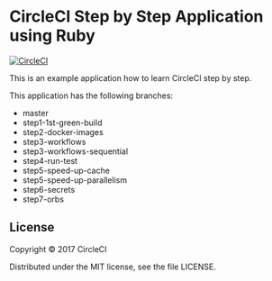 # CircleCI Step by Step Application using Ruby
[![CircleCI](https://circleci.com/gh/kurumai/circleci-step-by-step-ruby/tree/step5-speed-up-parallelism.svg?style=svg)](https://circleci.com/gh/kurumai/circleci-step-by-step-ruby/tree/step5-speed-up-parallelism)

This is an example application how to learn CircleCI step by step.

This application has the following branches: 

- master
- step1-1st-green-build
- step2-docker-images
- step3-workflows
- step3-workflows-sequential
- step4-run-test
- step5-speed-up-cache
- step5-speed-up-parallelism
- step6-secrets
- step7-orbs

## License

Copyright © 2017 CircleCI

Distributed under the MIT license, see the file LICENSE.


